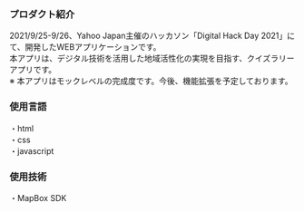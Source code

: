 ### プロダクト紹介

2021/9/25-9/26、Yahoo Japan主催のハッカソン「Digital Hack Day 2021」にて、開発したWEBアプリケーションです。
<br>
本アプリは、デジタル技術を活用した地域活性化の実現を目指す、クイズラリーアプリです。
<br>
※ 本アプリはモックレベルの完成度です。今後、機能拡張を予定しております。

### 使用言語

・html
<br>
・css
<br>
・javascript

### 使用技術

・MapBox SDK
